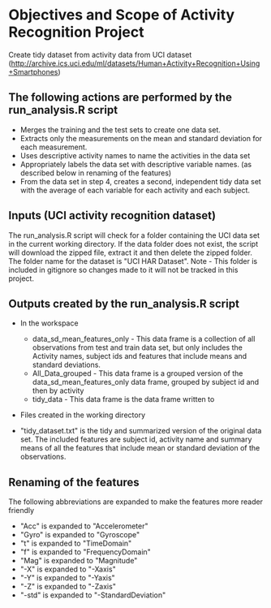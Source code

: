 # Objectives and Scope of Activity Recognition Project
Create tidy dataset from activity data from UCI dataset (http://archive.ics.uci.edu/ml/datasets/Human+Activity+Recognition+Using+Smartphones)

## The following actions are performed by the run_analysis.R script
* Merges the training and the test sets to create one data set.
* Extracts only the measurements on the mean and standard deviation for each measurement.
* Uses descriptive activity names to name the activities in the data set
* Appropriately labels the data set with descriptive variable names. (as described below in renaming of the features)
* From the data set in step 4, creates a second, independent tidy data set with the average of each variable for each activity and each subject.

## Inputs (UCI activity recognition dataset)
The run_analysis.R script will check for a folder containing the UCI data set in the current working directory. If the data folder does not exist, the script will download the zipped file, extract it and then delete the zipped folder.
The folder name for the dataset is "UCI HAR Dataset". 
Note - This folder is included in gitignore so changes made to it will not be tracked in this project.

## Outputs created by the run_analysis.R script
* In the workspace
  * data_sd_mean_features_only - This data frame is a collection of all observations from test and train data set, but only includes the Activity names, subject ids and features that include means and standard deviations.
  * All_Data_grouped - This data frame is a grouped version of the data_sd_mean_features_only data frame, grouped by subject id and then by activity
  * tidy_data - This data frame is the data frame written to 

* Files created in the working directory
 * "tidy_dataset.txt" is the tidy and summarized version of the original data set. The included features are subject id, activity name and summary means of all the features that include mean or standard deviation of the observations.

## Renaming of the features
The following abbreviations are expanded to make the features more reader friendly
* "Acc" is expanded to "Accelerometer"
* "Gyro" is expanded to "Gyroscope"
* "t" is expanded to "TimeDomain"
* "f" is expanded to "FrequencyDomain"
* "Mag" is expanded to "Magnitude"
* "-X" is expanded to "-Xaxis"
* "-Y" is expanded to "-Yaxis"
* "-Z" is expanded to "-Zaxis"
* "-std" is expanded to "-StandardDeviation"
